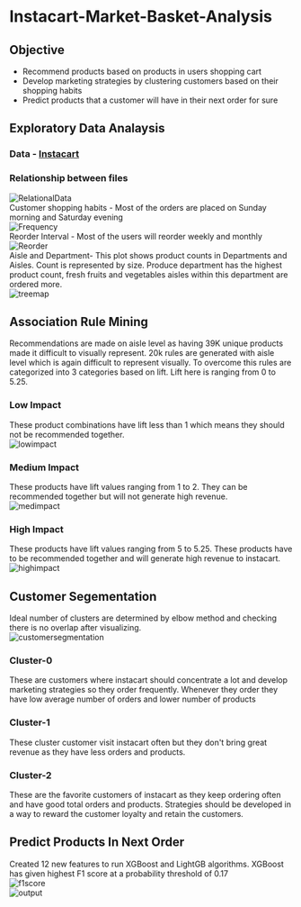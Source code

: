 # Instacart-Market-Basket-Analysis  
## Objective  
- Recommend products based on products in users shopping cart  
- Develop marketing strategies by clustering customers based on their shopping habits  
- Predict products that a customer will have in their next order for sure  
## Exploratory Data Analaysis  
### Data - [Instacart](https://www.kaggle.com/c/instacart-market-basket-analysis/data)  
### Relationship between files  
![RelationalData](https://user-images.githubusercontent.com/56847819/105785614-51873980-5f49-11eb-84fc-edc1cf2c4b85.jpg)  
Customer shopping habits - 	Most of the orders are placed on Sunday morning and Saturday evening  
![Frequency](https://user-images.githubusercontent.com/56847819/105786208-9e1f4480-5f4a-11eb-967b-c44020db9eb3.png)  
Reorder Interval - Most of the users will reorder weekly and monthly  
![Reorder](https://user-images.githubusercontent.com/56847819/105786316-d3c42d80-5f4a-11eb-8015-b8c978415cbe.png)  
Aisle and Department- This plot shows product counts in Departments and Aisles. Count is represented by size. Produce department has the highest product count, fresh fruits and vegetables aisles within this department are ordered more.  
![treemap](https://user-images.githubusercontent.com/56847819/105786731-a2982d00-5f4b-11eb-890b-5fe9725cecd9.png)
## Association Rule Mining  
Recommendations are made on aisle level as having 39K unique products made it difficult to visually represent. 20k rules are generated with aisle level which is again difficult to represent visually. To overcome this rules are categorized into 3 categories based on lift. Lift here is ranging from 0 to 5.25.  
### Low Impact  
These product combinations have lift less than 1 which means they should not be recommended together.  
![lowimpact](https://user-images.githubusercontent.com/56847819/105786851-d2473500-5f4b-11eb-8737-aa688f64c2d6.png)  
### Medium Impact  
These products have lift values ranging from 1 to 2. They can be recommended together but will not generate high revenue.  
![medimpact](https://user-images.githubusercontent.com/56847819/105786904-e8ed8c00-5f4b-11eb-9441-be4f79f7d6a9.png)  
### High Impact  
These products have lift values ranging from 5 to 5.25. These products have to be recommended together and will generate high revenue to instacart.  
![highimpact](https://user-images.githubusercontent.com/56847819/105786908-edb24000-5f4b-11eb-8de8-da2703525cf1.png)  
## Customer Segementation  
Ideal number of clusters are determined by elbow method and checking there is no overlap after visualizing.  
![customersegmentation](https://user-images.githubusercontent.com/56847819/105786916-f276f400-5f4b-11eb-92a1-2b3332c1fbbc.png)  
### Cluster-0  
These are customers where instacart should concentrate a lot and develop marketing strategies so they order frequently. Whenever they order they have low average number of orders and lower number of products  
### Cluster-1  
These cluster customer visit instacart often but they don't bring great revenue as they have less orders and products. 
### Cluster-2  
These are the favorite customers of instacart as they keep ordering often and have good total orders and products. Strategies should be developed in a way to reward the customer loyalty and retain the customers.  
## Predict Products In Next Order  
Created 12 new features to run XGBoost and LightGB algorithms. XGBoost has given highest F1 score at a probability threshold of 0.17  
![f1score](https://user-images.githubusercontent.com/56847819/105786926-f6a31180-5f4b-11eb-8552-f9f645663a90.png)  
![output](https://user-images.githubusercontent.com/56847819/105786933-f99e0200-5f4b-11eb-9edf-033c988bc154.png)  





